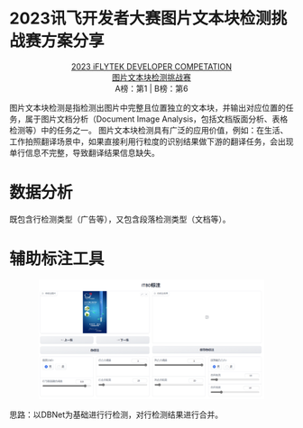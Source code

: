 # 2023讯飞开发者大赛图片文本块检测挑战赛方案分享

<p align="center">
    <a href="https://challenge.xfyun.cn/?ch=0y8g5ox">2023 iFLYTEK DEVELOPER COMPETATION</a><br> 
    <a href="https://challenge.xfyun.cn/topic/info?type=image-text&ch=0y8g5ox">图片文本块检测挑战赛</a><br>   
    A榜：第1 | B榜：第6
</p>
图片文本块检测是指检测出图片中完整且位置独立的文本块，并输出对应位置的任务，属于图片文档分析（Document Image Analysis，包括文档版面分析、表格检测等）中的任务之一。 图片文本块检测具有广泛的应用价值，例如：在生活、工作拍照翻译场景中，如果直接利用行粒度的识别结果做下游的翻译任务，会出现单行信息不完整，导致翻译结果信息缺失。  

# 数据分析
既包含行检测类型（广告等），又包含段落检测类型（文档等）。

# 辅助标注工具
<p align="center">
    <img src="images/auxiliary_annotating.png" width="400" />
<p>

思路：以DBNet为基础进行行检测，对行检测结果进行合并。

